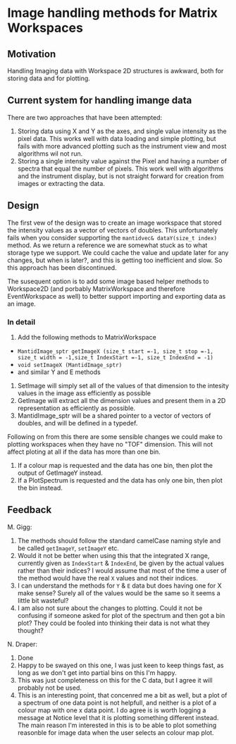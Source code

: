 Image handling methods for Matrix Workspaces
============================================

Motivation
----------

Handling Imaging data with Workspace 2D structures is awkward, both for storing data and for plotting.

Current system for handling imange data
---------------------------------------

There are two approaches that have been attempted:

1. Storing data using X and Y as the axes, and single value intensity as the pixel data.  This works well with data loading and simple plotting, but fails with more advanced plotting such as the instrument view and most algorithms wil not run.
2. Storing a single intensity value against the Pixel and having a number of spectra that equal the number of pixels.  This work well with algorithms and the instrument display, but is not straight forward for creation from images or extracting the data.

Design
------

The first vew of the design was to create an image workspace that stored the intensity values as a vector of vectors of doubles.  This unfortunately fails when you consider supporting the `mantidvec& dataY(size_t index)` method.  As we return a reference we are somewhat stuck as to what storage type we support.  We could cache the value and update later for any changes, but when is later?, and this is getting too inefficient and slow.  So this approach has been discontinued.

The susequent option is to add some image based helper methods to Workspace2D (and porbably MatrixWorkspace and therefore EventWorkspace as well) to better support importing and exporting data as an image.

### In detail

1. Add the following methods to MatrixWorkspace
  * `MantidImage_sptr getImageX (size_t start =-1, size_t stop =-1, size_t width = -1,size_t IndexStart =-1, size_t IndexEnd = -1)`
  * `void setImageX (MantidImage_sptr)`
  * and similar Y and E methods
1. SetImage will simply set all of the values of that dimension to the intesity values in the image ass efficiently as possible
1. GetImage will extract all the dimension values and present them in a 2D representation as efficiently as possible.
1. MantidImage_sptr will be a shared pointer to a vector of vectors of doubles, and will be defined in a typedef.


Following on from this there are some sensible changes we could make to plotting workspaces when they have no "TOF" dimension. This will not affect ploting at all if the data has more than one bin.

1. If a colour map is requested and the data has one bin, then plot the output of GetImageY instead.
2. If a PlotSpectrum is requested and the data has only one bin, then plot the bin instead.

Feedback
--------
M. Gigg:

1. The methods should follow the standard camelCase naming style and be called `getImageY`, `setImageY` etc. 
1. Would it not be better when using this that the integrated X range, currently given as `IndexStart` & `IndexEnd`, be given by the actual values rather than their indices? I would assume that most of the time a user of the method would have the real `X` values and not their indices.
1. I can understand the methods for `Y` & `E` data but does having one for X make sense? Surely all of the values would be the same so it seems a little bit wasteful?
1. I am also not sure about the changes to plotting. Could it not be confusing if someone asked for plot of the spectrum and then got a bin plot? They could be fooled into thinking their data is not what they thought?


N. Draper:

1. Done
1. Happy to be swayed on this one, I was just keen to keep things fast, as long as we don't get into partial bins on this I'm happy.
1. This was just completeness on this for the C data, but I agree it will probably not be used.
1. This is an interesting point, that concenred me a bit as well, but a plot of a spectrum of one data point is not helpfull, and neither is a plot of a colour map with one x data point.  I do agree is is worth logging a message at Notice level that it is plotting something different instead.  The main reason I'm interested in this is to be able to plot something reasonble for image data when the user selects an colour map plot.
